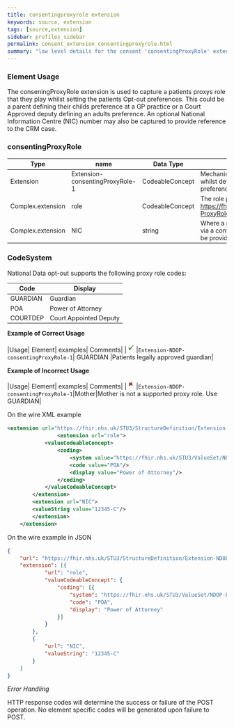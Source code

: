 ```yaml
---
title: consentingproxyrole extension
keywords: source, extension
tags: [source,extension]
sidebar: profiles_sidebar
permalink: consent_extension_consentingproxyrole.html
summary: "low level details for the consent 'consentingProxyRole' extension"
---
```


### Element Usage ###

The conseningProxyRole extension is used to capture a patients proxys role that they play whilst setting the patients Opt-out preferences. This could be a parent defining their childs preference at a GP practice or a Court Approved deputy defining an adults preference. An optional National Information Centre (NIC) number may also be captured to provide reference to the CRM case. 
 
### consentingProxyRole ###

|Type|name|Data Type|Description|
| ------------- | ------------- | ------------- | ------------- |
| Extension| Extension-consentingProxyRole-1| CodeableConcept | Mechanism used to capture a proxy role whilst defining a patients opt-out preference|
|Complex.extension|role|CodeableConcept|The role played by a proxy. Uses valueset https://fhir.nhs.uk/STU3/ValueSet/NDOP-ProxyRole-1|
|Complex.extension|NIC|string|Where a preference was set by a proxy via a contact centre a NIC reference may be provided|

### CodeSystem

National Data opt-out supports the following proxy role codes:

|Code|Display|
|----|-------|
|GUARDIAN|Guardian|
|POA|Power of Attorney|
|COURTDEP|Court Appointed Deputy|


**Example of Correct Usage**

|Usage| Element| examples| Comments|
|![Tick](images/tick.png)|`Extension-NDOP-consentingProxyRole-1`| GUARDIAN |Patients legally approved guardian|

**Example of Incorrect Usage**

|Usage| Element| examples| Comments|
|![Cross](images/cross.png)|`Extension-NDOP-consentingProxyRole-1`|Mother|Mother is not a supported proxy role. Use GUARDIAN|


On the wire XML example

```xml
<extension url="https://fhir.nhs.uk/STU3/StructureDefinition/Extension-NDOP-Proxy-1">
				<extension url="role">
			<valueCodeableConcept>
				<coding>
					<system value="https://fhir.nhs.uk/STU3/ValueSet/NDOP-ProxyRole-1"/>
					<code value="POA"/>
					<display value="Power of Attorney"/>
				</coding>
			</valueCodeableConcept>
		</extension>
		<extension url="NIC">
		<valueString value="12345-C"/>
		</extension>
	</extension>
```

On the wire example in JSON

```json
{
   	"url": "https://fhir.nhs.uk/STU3/StructureDefinition/Extension-NDOP-Proxy-1",
   	"extension": [{
   			"url": "role",
   			"valueCodeableConcept": {
   				"coding": [{
    				"system": "https://fhir.nhs.uk/STU3/ValueSet/NDOP-ProxyRole-1",
    				"code": "POA",
    				"display": "Power of Attorney"
    			}]
    		}
    	},
    	{
    		"url": "NIC",
    		"valueString": "12345-C"
    	}
   	]
}
```

*Error Handling*

HTTP response codes will determine the success or failure of the POST operation. No element specific codes will be generated upon failure to POST.






